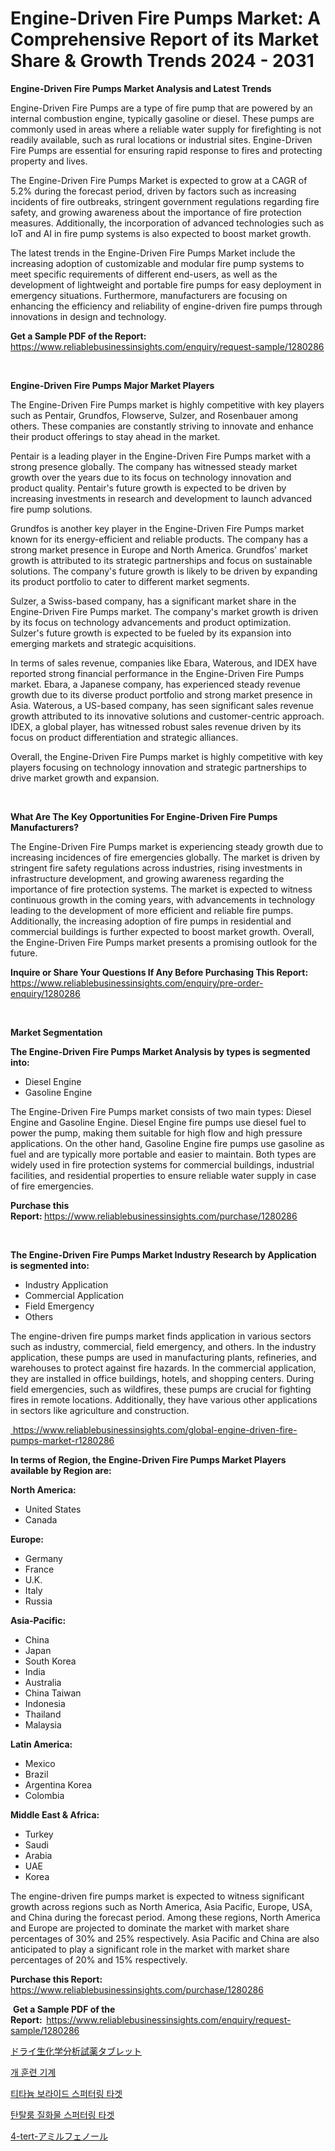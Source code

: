 <p><h1>Engine-Driven Fire Pumps Market: A Comprehensive Report of its Market Share & Growth Trends 2024 - 2031</h1></p><p><strong>Engine-Driven Fire Pumps Market Analysis and Latest Trends</strong></p>
<p><p>Engine-Driven Fire Pumps are a type of fire pump that are powered by an internal combustion engine, typically gasoline or diesel. These pumps are commonly used in areas where a reliable water supply for firefighting is not readily available, such as rural locations or industrial sites. Engine-Driven Fire Pumps are essential for ensuring rapid response to fires and protecting property and lives.</p><p>The Engine-Driven Fire Pumps Market is expected to grow at a CAGR of 5.2% during the forecast period, driven by factors such as increasing incidents of fire outbreaks, stringent government regulations regarding fire safety, and growing awareness about the importance of fire protection measures. Additionally, the incorporation of advanced technologies such as IoT and AI in fire pump systems is also expected to boost market growth.</p><p>The latest trends in the Engine-Driven Fire Pumps Market include the increasing adoption of customizable and modular fire pump systems to meet specific requirements of different end-users, as well as the development of lightweight and portable fire pumps for easy deployment in emergency situations. Furthermore, manufacturers are focusing on enhancing the efficiency and reliability of engine-driven fire pumps through innovations in design and technology.</p></p>
<p><strong>Get a Sample PDF of the Report:&nbsp;</strong> <a href="https://www.reliablebusinessinsights.com/enquiry/request-sample/1280286">https://www.reliablebusinessinsights.com/enquiry/request-sample/1280286</a></p>
<p>&nbsp;</p>
<p><strong>Engine-Driven Fire Pumps Major Market Players</strong></p>
<p><p>The Engine-Driven Fire Pumps market is highly competitive with key players such as Pentair, Grundfos, Flowserve, Sulzer, and Rosenbauer among others. These companies are constantly striving to innovate and enhance their product offerings to stay ahead in the market.</p><p>Pentair is a leading player in the Engine-Driven Fire Pumps market with a strong presence globally. The company has witnessed steady market growth over the years due to its focus on technology innovation and product quality. Pentair's future growth is expected to be driven by increasing investments in research and development to launch advanced fire pump solutions.</p><p>Grundfos is another key player in the Engine-Driven Fire Pumps market known for its energy-efficient and reliable products. The company has a strong market presence in Europe and North America. Grundfos' market growth is attributed to its strategic partnerships and focus on sustainable solutions. The company's future growth is likely to be driven by expanding its product portfolio to cater to different market segments.</p><p>Sulzer, a Swiss-based company, has a significant market share in the Engine-Driven Fire Pumps market. The company's market growth is driven by its focus on technology advancements and product optimization. Sulzer's future growth is expected to be fueled by its expansion into emerging markets and strategic acquisitions.</p><p>In terms of sales revenue, companies like Ebara, Waterous, and IDEX have reported strong financial performance in the Engine-Driven Fire Pumps market. Ebara, a Japanese company, has experienced steady revenue growth due to its diverse product portfolio and strong market presence in Asia. Waterous, a US-based company, has seen significant sales revenue growth attributed to its innovative solutions and customer-centric approach. IDEX, a global player, has witnessed robust sales revenue driven by its focus on product differentiation and strategic alliances.</p><p>Overall, the Engine-Driven Fire Pumps market is highly competitive with key players focusing on technology innovation and strategic partnerships to drive market growth and expansion.</p></p>
<p>&nbsp;</p>
<p><strong>What Are The Key Opportunities For Engine-Driven Fire Pumps Manufacturers?</strong></p>
<p><p>The Engine-Driven Fire Pumps market is experiencing steady growth due to increasing incidences of fire emergencies globally. The market is driven by stringent fire safety regulations across industries, rising investments in infrastructure development, and growing awareness regarding the importance of fire protection systems. The market is expected to witness continuous growth in the coming years, with advancements in technology leading to the development of more efficient and reliable fire pumps. Additionally, the increasing adoption of fire pumps in residential and commercial buildings is further expected to boost market growth. Overall, the Engine-Driven Fire Pumps market presents a promising outlook for the future.</p></p>
<p><strong>Inquire or Share Your Questions If Any Before Purchasing This Report:</strong> <a href="https://www.reliablebusinessinsights.com/enquiry/pre-order-enquiry/1280286">https://www.reliablebusinessinsights.com/enquiry/pre-order-enquiry/1280286</a></p>
<p>&nbsp;</p>
<p><strong>Market Segmentation</strong></p>
<p><strong>The Engine-Driven Fire Pumps Market Analysis by types is segmented into:</strong></p>
<p><ul><li>Diesel Engine</li><li>Gasoline Engine</li></ul></p>
<p><p>The Engine-Driven Fire Pumps market consists of two main types: Diesel Engine and Gasoline Engine. Diesel Engine fire pumps use diesel fuel to power the pump, making them suitable for high flow and high pressure applications. On the other hand, Gasoline Engine fire pumps use gasoline as fuel and are typically more portable and easier to maintain. Both types are widely used in fire protection systems for commercial buildings, industrial facilities, and residential properties to ensure reliable water supply in case of fire emergencies.</p></p>
<p><strong>Purchase this Report:&nbsp;</strong><a href="https://www.reliablebusinessinsights.com/purchase/1280286">https://www.reliablebusinessinsights.com/purchase/1280286</a></p>
<p>&nbsp;</p>
<p><strong>The Engine-Driven Fire Pumps Market Industry Research by Application is segmented into:</strong></p>
<p><ul><li>Industry Application</li><li>Commercial Application</li><li>Field Emergency</li><li>Others</li></ul></p>
<p><p>The engine-driven fire pumps market finds application in various sectors such as industry, commercial, field emergency, and others. In the industry application, these pumps are used in manufacturing plants, refineries, and warehouses to protect against fire hazards. In the commercial application, they are installed in office buildings, hotels, and shopping centers. During field emergencies, such as wildfires, these pumps are crucial for fighting fires in remote locations. Additionally, they have various other applications in sectors like agriculture and construction.</p></p>
<p><a href="https://www.reliablebusinessinsights.com/global-engine-driven-fire-pumps-market-r1280286">&nbsp;https://www.reliablebusinessinsights.com/global-engine-driven-fire-pumps-market-r1280286</a></p>
<p><strong>In terms of Region, the Engine-Driven Fire Pumps Market Players available by Region are:</strong></p>
<p>
    <p> <strong> North America: </strong>
        <ul>
            <li>United States</li>
            <li>Canada</li>
        </ul>
        </p> 
    <p> <strong> Europe: </strong>
        <ul>
            <li>Germany</li>
            <li>France</li>
            <li>U.K.</li>
            <li>Italy</li>
            <li>Russia</li>
        </ul>
        </p> 
    <p> <strong> Asia-Pacific: </strong>
        <ul>
            <li>China</li>
            <li>Japan</li>
            <li>South Korea</li>
            <li>India</li>
            <li>Australia</li>
            <li>China Taiwan</li>
            <li>Indonesia</li>
            <li>Thailand</li>
            <li>Malaysia</li>
        </ul>
        </p> 
    <p> <strong> Latin America: </strong>
        <ul>
            <li>Mexico</li>
            <li>Brazil</li>
            <li>Argentina Korea</li>
            <li>Colombia</li>
        </ul>
        </p> 
    <p> <strong> Middle East & Africa: </strong>
        <ul>
            <li>Turkey</li>
            <li>Saudi</li>
            <li>Arabia</li>
            <li>UAE</li>
            <li>Korea</li>
        </ul>
    </p>
    </p>
<p><p>The engine-driven fire pumps market is expected to witness significant growth across regions such as North America, Asia Pacific, Europe, USA, and China during the forecast period. Among these regions, North America and Europe are projected to dominate the market with market share percentages of 30% and 25% respectively. Asia Pacific and China are also anticipated to play a significant role in the market with market share percentages of 20% and 15% respectively.</p></p>
<p><strong>Purchase this Report: </strong><a href="https://www.reliablebusinessinsights.com/purchase/1280286">https://www.reliablebusinessinsights.com/purchase/1280286</a></p>
<p>&nbsp;<strong>Get a Sample PDF of the Report:&nbsp;&nbsp;</strong><a href="https://www.reliablebusinessinsights.com/enquiry/request-sample/1280286">https://www.reliablebusinessinsights.com/enquiry/request-sample/1280286</a></p>
<p><strong></strong></p>
<p><p><a href="https://github.com/EstaSprer20231/Market-Research-Report-List-1/blob/main/423357098433.md">ドライ生化学分析試薬タブレット</a></p><p><a href="https://github.com/Marcosoenrt565736/Market-Research-Report-List-1/blob/main/784018289898.md">개 훈련 기계</a></p><p><a href="https://medium.com/@audieyost2004/%ED%8B%B0%ED%83%80%EB%8A%84-%EB%B3%B4%EB%9D%BC%EC%9D%B4%EB%93%9C-%EC%8A%A4%ED%8D%BC%ED%84%B0%EB%A7%81-%ED%83%80%EA%B2%9F-%EC%8B%9C%EC%9E%A5-%EB%B3%B4%EA%B3%A0%EC%84%9C%EB%8A%94-%EC%9D%B4-%EC%8B%9C%EC%9E%A5%EC%9D%98-%EC%B5%9C%EC%8B%A0-%ED%8A%B8%EB%A0%8C%EB%93%9C%EC%99%80-%EC%84%B1%EC%9E%A5-%EA%B8%B0%ED%9A%8C%EB%A5%BC-%EB%B3%B4%EC%97%AC%EC%A4%8D%EB%8B%88%EB%8B%A4-2a8b4b8e5178">티타늄 보라이드 스퍼터링 타겟</a></p><p><a href="https://medium.com/@marymorgan1939/%ED%83%84%ED%83%88%EB%A5%A8-%EC%A7%88%ED%99%94%EB%AC%BC-%EC%8A%A4%ED%8D%BC%ED%84%B0%EB%A7%81-%ED%83%80%EA%B9%83-%EC%8B%9C%EC%9E%A5-%EA%B2%BD%EC%9F%81-%EB%B6%84%EC%84%9D-%EC%8B%9C%EC%9E%A5-%EB%8F%99%ED%96%A5-%EB%B0%8F-2031%EB%85%84%EA%B9%8C%EC%A7%80%EC%9D%98-%EC%98%88%EC%B8%A1-a1a999841878">탄탈룸 질화물 스퍼터링 타겟</a></p><p><a href="https://github.com/vlcostes/Market-Research-Report-List-1/blob/main/405942798432.md">4-tert-アミルフェノール</a></p></p>